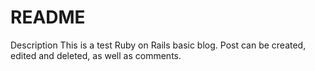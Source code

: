 # README

Description 
This is a test Ruby on Rails basic blog. Post can be created, edited and deleted, as well as comments.
